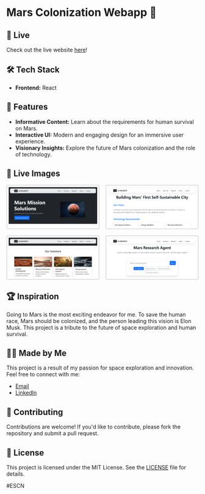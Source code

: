 # Mars Colonization Webapp 🚀

## 🔗 Live

Check out the live website [here](https://24rockets.cloud)!

## 🛠️ Tech Stack

- **Frontend:** React

## 🌟 Features

- **Informative Content:** Learn about the requirements for human survival on Mars.
- **Interactive UI:** Modern and engaging design for an immersive user experience.
- **Visionary Insights:** Explore the future of Mars colonization and the role of technology.

## 📸 Live Images

<div style="display: flex; flex-wrap: wrap; gap: 16px;">
  <img src="src/image/homepage.png" alt="Screenshot 1" style="border: 2px solid #ddd; border-radius: 4px; padding: 4px; max-width: calc(50% - 20px);">
  <img src="src/image/self.png" alt="Screenshot 2" style="border: 2px solid #ddd; border-radius: 4px; padding: 4px; max-width: calc(50% - 20px);">
  <img src="src/image/solutions.png" alt="Screenshot 3" style="border: 2px solid #ddd; border-radius: 4px; padding: 4px; max-width: calc(50% - 20px);">
  <img src="src/image/agent.png" alt="Screenshot 4" style="border: 2px solid #ddd; border-radius: 4px; padding: 4px; max-width: calc(50% - 20px);">
</div>

## 🏆 Inspiration

Going to Mars is the most exciting endeavor for me. To save the human race, Mars should be colonized, and the person leading this vision is Elon Musk. This project is a tribute to the future of space exploration and human survival.

## 👨‍💻 Made by Me

This project is a result of my passion for space exploration and innovation. Feel free to connect with me:

- [Email](mailto:your-email@example.com)
- [LinkedIn](https://www.linkedin.com/in/your-profile/)

## 🤝 Contributing

Contributions are welcome! If you'd like to contribute, please fork the repository and submit a pull request.

## 📜 License

This project is licensed under the MIT License. See the [LICENSE](LICENSE) file for details.

#ESCN
